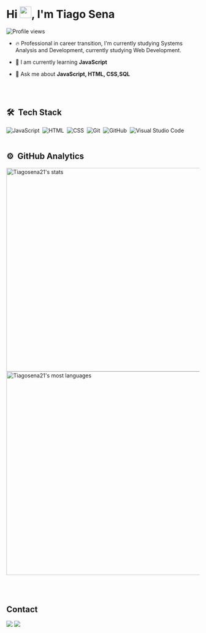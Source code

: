 
<h1 align="left">Hi <img src="https://raw.githubusercontent.com/kaueMarques/kaueMarques/master/hi.gif" height="30px">, I'm Tiago Sena</h1>
<p align="left"> <img src="https://komarev.com/ghpvc/?username=Tiagosena21&color=yellow" alt="Profile views" /> </p>

- 🔥 Professional in career transition, I'm currently studying Systems Analysis and Development, currently studying Web Development. 

- 🌱 I am currently learning **JavaScript**
- 💬 Ask me about **JavaScript, HTML, CSS,SQL**

<br><br>

## 🛠 &nbsp;Tech Stack

![JavaScript](https://img.shields.io/badge/-JavaScript-05122A?style=flat&logo=javascript)&nbsp;
![HTML](https://img.shields.io/badge/-HTML-05122A?style=flat&logo=HTML5)&nbsp;
![CSS](https://img.shields.io/badge/-CSS-05122A?style=flat&logo=CSS3&logoColor=1572B6)&nbsp;
![Git](https://img.shields.io/badge/-Git-05122A?style=flat&logo=git)&nbsp;
![GitHub](https://img.shields.io/badge/-GitHub-05122A?style=flat&logo=github)&nbsp;
![Visual Studio Code](https://img.shields.io/badge/-Visual%20Studio%20Code-05122A?style=flat&logo=visual-studio-code&logoColor=007ACC)&nbsp;
<br><br>

## ⚙️ &nbsp;GitHub Analytics

<p align="left">
<img width="530em" src="https://github-readme-stats.vercel.app/api?username=Tiagosena21&show_icons=true&theme=vision-friendly-dark" alt="Tiagosena21's stats"/>
<img width="530em" src="https://github-readme-stats.vercel.app/api/top-langs/?username=Tiagosena21&layout=compact&theme=vision-friendly-dark" alt="Tiagosena21's most languages"/>
</p>

<br><br>

## Contact
<p>
  <a href = "mailto:"><img src="https://img.shields.io/badge/-Gmail-%23333?style=for-the-badge&logo=gmail&logoColor=white" target="_blank"></a>
  <a href="https://www.linkedin.com/in/tiagopsena/" target="_blank"><img src="https://img.shields.io/badge/-LinkedIn-%230077B5?style=for-the-badge&logo=linkedin&logoColor=white" target="_blank"></a> 
  
</p>



